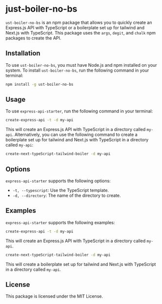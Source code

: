 # just-boiler-no-bs

`ust-boiler-no-bs` is an npm package that allows you to quickly create an Express.js API with TypeScript or a boilerplate set up for tailwind and Next.js with TypeScript. This package uses the `args`, `degit`, and `chalk` npm packages to create the API.

## Installation

To use `ust-boiler-no-bs`, you must have Node.js and npm installed on your system. To install `ust-boiler-no-bs`, run the following command in your terminal:

```bash
npm install -g ust-boiler-no-bs
```

## Usage

To use `express-api-starter`, run the following command in your terminal:

```bash
create-express-api -t -d my-api
```

This will create an Express.js API with TypeScript in a directory called `my-api`. Alternatively, you can use the following command to create a boilerplate set up for tailwind and Next.js with TypeScript in a directory called `my-api`:

```bash
create-next-typeScript-tailwind-boiler -d my-api
```

## Options

`express-api-starter` supports the following options:

- `-t, --typescript`: Use the TypeScript template.
- `-d, --directory`: The name of the directory to create.

## Examples

`express-api-starter` supports the following examples:

```bash
create-express-api -t -d my-api
```

This will create an Express.js API with TypeScript in a directory called `my-api`.

```bash
create-next-typeScript-tailwind-boiler -d my-api
```

This will create a boilerplate set up for tailwind and Next.js with TypeScript in a directory called `my-api`.

## License

This package is licensed under the MIT License.
